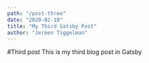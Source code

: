 ```yaml
---
path: "/post-three"
date: "2020-02-18"
title: "My Third Gatsby Post"
author: "Jeroen Tiggelman"
---
```


#Third post
This is my third blog post in Gatsby
